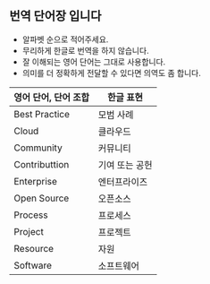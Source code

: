 ## 번역 단어장 입니다

* 알파벳 순으로 적어주세요.
* 무리하게 한글로 번역을 하지 않습니다.
* 잘 이해되는 영어 단어는 그대로 사용합니다.
* 의미를 더 정확하게 전달할 수 있다면 의역도 좀 합니다.

| 영어 단어, 단어 조합  | 한글 표현 |
|--|--|
| Best Practice | 모범 사례 |
| Cloud | 클라우드 |
| Community | 커뮤니티 |
| Contributtion | 기여 또는 공헌 |
| Enterprise  | 엔터프라이즈 |
| Open Source | 오픈소스 |
| Process | 프로세스 |
| Project | 프로젝트 |
| Resource | 자원 |
| Software    | 소프트웨어 |
